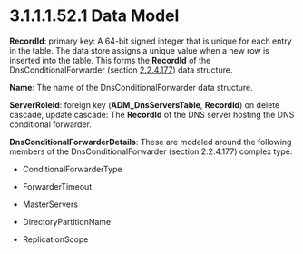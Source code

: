 <html dir="LTR" xmlns:mshelp="http://msdn.microsoft.com/mshelp" xmlns:ddue="http://ddue.schemas.microsoft.com/authoring/2003/5" xmlns:xlink="http://www.w3.org/1999/xlink" xmlns:tool="http://www.microsoft.com/tooltip">
 <body>
 <div id="header">
 <h1 class="heading">3.1.1.1.52.1 Data Model</h1>
 </div>
 <div id="mainSection">
 <div id="mainBody">
 <div id="allHistory" class="saveHistory"></div>
 <div id="sectionSection0" class="section" name="collapseableSection">
 

<p><b>RecordId</b>: primary key: A 64-bit signed integer
that is unique for each entry in the table. The data store assigns a unique
value when a new row is inserted into the table. This forms the <b>RecordId</b>
of the DnsConditionalForwarder (section <a href="076a05c2-06fd-43a3-83c2-f8c3d68747c8.md">2.2.4.177</a>) data structure.</p>

<p><b>Name</b>: The name of the DnsConditionalForwarder
data structure.</p>

<p><b>ServerRoleId</b>: foreign key (<b>ADM_DnsServersTable</b>,
<b>RecordId</b>) on delete cascade, update cascade: The <b>RecordId</b> of the
DNS server hosting the DNS conditional forwarder.</p>

<p><b>DnsConditionalForwarderDetails</b>: These are
modeled around the following members of the DnsConditionalForwarder (section
2.2.4.177) complex type.</p>

<ul><li><p><span><span> 
</span></span>ConditionalForwarderType</p>

</li><li><p><span><span> 
</span></span>ForwarderTimeout</p>

</li><li><p><span><span> 
</span></span>MasterServers</p>

</li><li><p><span><span> 
</span></span>DirectoryPartitionName</p>

</li><li><p><span><span> 
</span></span>ReplicationScope</p>

</li></ul>
 </div>
 </div>
 </div>
 </body>
</html>